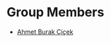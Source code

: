 # Group Members  

- [Ahmet Burak Çiçek](https://github.com/bounswe/bounswe2025group2/wiki/Ahmet-Burak-%C3%87i%C3%A7ek)  
